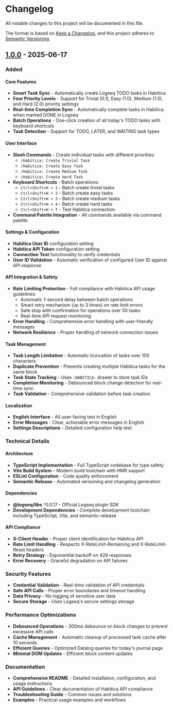 # Changelog

All notable changes to this project will be documented in this file.

The format is based on [Keep a Changelog](https://keepachangelog.com/en/1.0.0/),
and this project adheres to [Semantic Versioning](https://semver.org/spec/v2.0.0.html).

## [1.0.0] - 2025-06-17

### Added

#### Core Features
- **Smart Task Sync** - Automatically create Logseq TODO tasks in Habitica
- **Four Priority Levels** - Support for Trivial (0.1), Easy (1.0), Medium (1.5), and Hard (2.0) priority settings
- **Real-time Completion Sync** - Automatically complete tasks in Habitica when marked DONE in Logseq
- **Batch Operations** - One-click creation of all today's TODO tasks with keyboard shortcuts
- **Task Detection** - Support for TODO, LATER, and WAITING task types

#### User Interface
- **Slash Commands** - Create individual tasks with different priorities:
  - `/Habitica: Create Trivial Task`
  - `/Habitica: Create Easy Task` 
  - `/Habitica: Create Medium Task`
  - `/Habitica: Create Hard Task`
- **Keyboard Shortcuts** - Batch operations:
  - `Ctrl+Shift+H + 1` - Batch create trivial tasks
  - `Ctrl+Shift+H + 2` - Batch create easy tasks
  - `Ctrl+Shift+H + 3` - Batch create medium tasks
  - `Ctrl+Shift+H + 4` - Batch create hard tasks
  - `Ctrl+Shift+H + T` - Test Habitica connection
- **Command Palette Integration** - All commands available via command palette

#### Settings & Configuration
- **Habitica User ID** configuration setting
- **Habitica API Token** configuration setting
- **Connection Test** functionality to verify credentials
- **User ID Validation** - Automatic verification of configured User ID against API response

#### API Integration & Safety
- **Rate Limiting Protection** - Full compliance with Habitica API usage guidelines:
  - Automatic 1-second delay between batch operations
  - Smart retry mechanism (up to 3 times) on rate limit errors
  - Safe stop with confirmation for operations over 50 tasks
  - Real-time API request monitoring
- **Error Handling** - Comprehensive error handling with user-friendly messages
- **Network Resilience** - Proper handling of network connection issues

#### Task Management
- **Task Length Limitation** - Automatic truncation of tasks over 100 characters
- **Duplicate Prevention** - Prevents creating multiple Habitica tasks for the same block
- **Task State Tracking** - Uses `:HABITICA:` drawer to store task IDs
- **Completion Monitoring** - Debounced block change detection for real-time sync
- **Task Validation** - Comprehensive validation before task creation

#### Localization
- **English Interface** - All user-facing text in English
- **Error Messages** - Clear, actionable error messages in English
- **Settings Descriptions** - Detailed configuration help text

### Technical Details

#### Architecture
- **TypeScript Implementation** - Full TypeScript codebase for type safety
- **Vite Build System** - Modern build toolchain with HMR support
- **ESLint Configuration** - Code quality enforcement
- **Semantic Release** - Automated versioning and changelog generation

#### Dependencies
- **@logseq/libs** ^0.0.17 - Official Logseq plugin SDK
- **Development Dependencies** - Complete development toolchain including TypeScript, Vite, and semantic-release

#### API Compliance
- **X-Client Header** - Proper client identification for Habitica API
- **Rate Limit Handling** - Respects X-RateLimit-Remaining and X-RateLimit-Reset headers
- **Retry Strategy** - Exponential backoff on 429 responses
- **Error Recovery** - Graceful degradation on API failures

### Security Features
- **Credential Validation** - Real-time validation of API credentials
- **Safe API Calls** - Proper error boundaries and timeout handling
- **Data Privacy** - No logging of sensitive user data
- **Secure Storage** - Uses Logseq's secure settings storage

### Performance Optimizations
- **Debounced Operations** - 300ms debounce on block changes to prevent excessive API calls
- **Cache Management** - Automatic cleanup of processed task cache after 10 seconds
- **Efficient Queries** - Optimized Datalog queries for today's journal page
- **Minimal DOM Updates** - Efficient block content updates

### Documentation
- **Comprehensive README** - Detailed installation, configuration, and usage instructions
- **API Guidelines** - Clear documentation of Habitica API compliance
- **Troubleshooting Guide** - Common issues and solutions
- **Examples** - Practical usage examples and workflows

[1.0.0]: https://github.com/callum/logseq-plugin-habitica/releases/tag/v1.0.0
